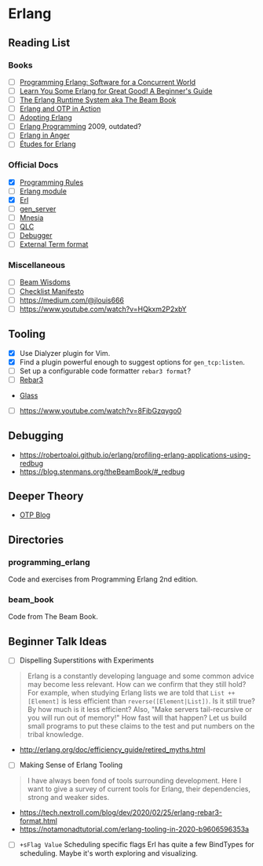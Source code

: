# Erlang

## Reading List

### Books

- [ ] [Programming Erlang: Software for a Concurrent World](https://books.google.se/books/about/Programming_Erlang.html)
- [ ] [Learn You Some Erlang for Great Good! A Beginner's Guide](https://learnyousomeerlang.com/content)
- [ ] [The Erlang Runtime System aka The Beam Book](https://blog.stenmans.org/theBeamBook/)
- [ ] [Erlang and OTP in Action](https://www.manning.com/books/erlang-and-otp-in-action)
- [ ] [Adopting Erlang](https://adoptingerlang.org)
- [ ] [Erlang Programming](https://www.oreilly.com/library/view/erlang-programming/9780596803940/) 2009, outdated?
- [ ] [Erlang in Anger](http://www.erlang-in-anger.com/)
- [ ] [Études for Erlang](https://www.oreilly.com/library/view/etudes-for-erlang/9781491917657/)

### Official Docs
- [X] [Programming Rules](http://www.erlang.se/doc/programming_rules.shtml)
- [ ] [Erlang module](http://erlang.org/doc/man/erlang.html)
- [X] [Erl](http://erlang.org/doc/man/erl.html)
- [ ] [gen_server](http://erlang.org/doc/man/gen_server.html)
- [ ] [Mnesia](http://erlang.org/doc/man/mnesia.html)
- [ ] [QLC](http://erlang.org/doc/man/qlc.html)
- [ ] [Debugger](http://www.erlang.org/doc/apps/debugger/debugger.pdf)
- [ ] [External Term format](https://erlang.org/doc/apps/erts/erl_ext_dist.html)

### Miscellaneous
- [ ] [Beam Wisdoms](http://beam-wisdoms.clau.se/en/latest/)
- [ ] [Checklist Manifesto](https://www.amazon.com/Checklist-Manifesto-How-Things-Right/dp/0312430000)
- [ ] https://medium.com/@jlouis666
- [ ] https://www.youtube.com/watch?v=HQkxm2P2xbY

## Tooling
- [x] Use Dialyzer plugin for Vim.
- [x] Find a plugin powerful enough to suggest options for `gen_tcp:listen`.
- [ ] Set up a configurable code formatter `rebar3 format`?
- [ ] [Rebar3](https://www.rebar3.org/docs/)

* [Glass](https://github.com/klarna-incubator/glass)

 - [ ] https://www.youtube.com/watch?v=8FibGzqygo0

## Debugging

* https://robertoaloi.github.io/erlang/profiling-erlang-applications-using-redbug
* https://blog.stenmans.org/theBeamBook/#_redbug

## Deeper Theory

* [OTP Blog](http://blog.erlang.org/)

## Directories

### programming_erlang

Code and exercises from Programming Erlang 2nd edition.

### beam_book

Code from The Beam Book.

## Beginner Talk Ideas

- [ ] Dispelling Superstitions with Experiments

> Erlang is a constantly developing language and some common advice may become less relevant. How can we confirm that they still hold? For example, when studying Erlang lists we are told that `List ++ [Element]` is less efficient than `reverse([Element|List])`. Is it still true? By how much is it less efficient? Also, "Make servers tail-recursive or you will run out of memory!" How fast will that happen? Let us build small programs to put these claims to the test and put numbers on the tribal knowledge.

* http://erlang.org/doc/efficiency_guide/retired_myths.html

- [ ] Making Sense of Erlang Tooling

> I have always been fond of tools surrounding development. Here I want to give a survey of current tools for Erlang, their dependencies, strong and weaker sides.

* https://tech.nextroll.com/blog/dev/2020/02/25/erlang-rebar3-format.html
* https://notamonadtutorial.com/erlang-tooling-in-2020-b9606596353a

- [ ] `+sFlag Value` Scheduling specific flags
Erl has quite a few BindTypes for scheduling. Maybe it's worth exploring and visualizing.
